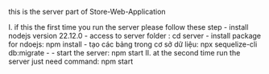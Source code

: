 this is the server part of Store-Web-Application


I. if this the first time you run the server please follow these step
    - install nodejs version 22.12.0
    - access to server folder :  cd server 
    - install package for ndoejs: npm install 
    - tạo các bảng trong cơ sở dữ liệu: npx sequelize-cli db:migrate
    - 
    - start the server: npm start
II. at the second time run the server just need command: npm start